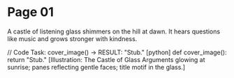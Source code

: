 # Page 01

A castle of listening glass shimmers on the hill at dawn.
It hears questions like music and grows stronger with kindness.

// Code Task: cover_image() → RESULT: "Stub."
[python]
def cover_image():
    return "Stub."
[Illustration: The Castle of Glass Arguments glowing at sunrise; panes reflecting gentle faces; title motif in the glass.]
